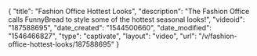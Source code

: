 {
    "title": "Fashion Office Hottest Looks",
    "description": "The Fashion Office calls FunnyBread to style some of the hottest seasonal looks!",
    "videoid": "187588695",
    "date_created": "1544500660",
    "date_modified": "1546466827",
    "type": "captivate",
    "layout": "video",
    "url": "\/v\/fashion-office-hottest-looks\/187588695"
}